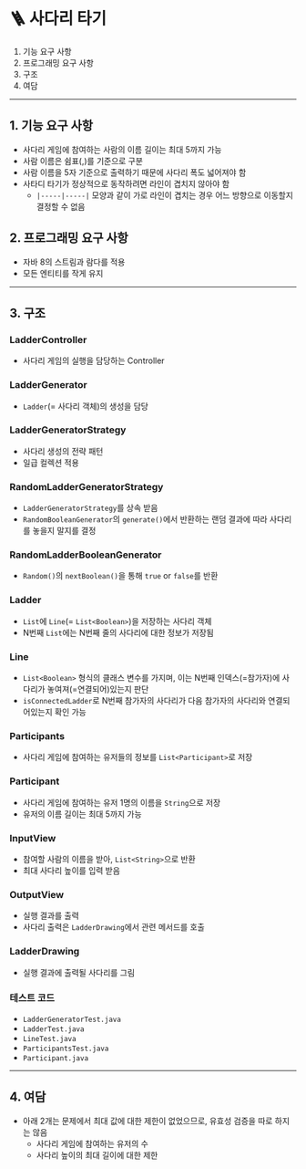 # 🪜 사다리 타기
1. 기능 요구 사항
2. 프로그래밍 요구 사항
3. 구조 
4. 여담

---

## 1. 기능 요구 사항
-   사다리 게임에 참여하는 사람의 이름 길이는 최대 5까지 가능
-   사람 이름은 쉼표(,)를 기준으로 구분
-   사람 이름을 5자 기준으로 출력하기 때문에 사다리 폭도 넓어져야 함
-   사타디 타기가 정상적으로 동작하려면 라인이 겹치지 않아야 함
    -   `|-----|-----|` 모양과 같이 가로 라인이 겹치는 경우 어느 방향으로 이동할지 결정할 수 없음

## 2. 프로그래밍 요구 사항
-   자바 8의 스트림과 람다를 적용
-   모든 엔티티를 작게 유지

---

## 3. 구조

### LadderController
- 사다리 게임의 실행을 담당하는 Controller

### LadderGenerator
- `Ladder`(= 사다리 객체)의 생성을 담당

### LadderGeneratorStrategy
- 사다리 생성의 전략 패턴
- 일급 컬렉션 적용

### RandomLadderGeneratorStrategy
- `LadderGeneratorStrategy`를 상속 받음
- `RandomBooleanGenerator`의 `generate()`에서 반환하는 랜덤 결과에 따라 사다리를 놓을지 말지를 결정

### RandomLadderBooleanGenerator
- `Random()`의 `nextBoolean()`을 통해 `true` or `false`를 반환

### Ladder
- `List`에 `Line`(= `List<Boolean>`)을 저장하는 사다리 객체
- N번째 `List`에는 N번째 줄의 사다리에 대한 정보가 저장됨

### Line
- `List<Boolean>` 형식의 클래스 변수를 가지며, 이는 N번째 인덱스(=참가자)에 사다리가 놓여져(=연결되어)있는지 판단
- `isConnectedLadder`로 N번째 참가자의 사다리가 다음 참가자의 사다리와 연결되어있는지 확인 가능

### Participants
- 사다리 게임에 참여하는 유저들의 정보를 `List<Participant>`로 저장

### Participant
- 사다리 게임에 참여하는 유저 1명의 이름을 `String`으로 저장
- 유저의 이름 길이는 최대 5까지 가능

### InputView
- 참여할 사람의 이름을 받아, `List<String>`으로 반환
- 최대 사다리 높이를 입력 받음

### OutputView
- 실행 결과를 출력
- 사다리 출력은 `LadderDrawing`에서 관련 메서드를 호출

### LadderDrawing
- 실행 결과에 출력될 사다리를 그림

### 테스트 코드
- `LadderGeneratorTest.java`
- `LadderTest.java`
- `LineTest.java`
- `ParticipantsTest.java`
- `Participant.java`

---

## 4. 여담
- 아래 2개는 문제에서 최대 값에 대한 제한이 없었으므로, 유효성 검증을 따로 하지는 않음
  - 사다리 게임에 참여하는 유저의 수
  - 사다리 높이의 최대 길이에 대한 제한
